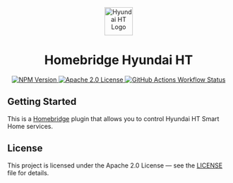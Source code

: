 <div align="center">
  <a href="https://hyundaiht.co.kr">
    <img alt="Hyundai HT Logo" src="https://hyundaiht.co.kr/kr/images/content/brand_logo_pink.png" height="64">
  </a>
  <h1>Homebridge Hyundai HT</h1>

  <a href="https://www.npmjs.com/package/homebridge-hyundai-ht">
    <img alt="NPM Version" src="https://img.shields.io/npm/v/homebridge-hyundai-ht?style=for-the-badge&labelColor=000">
  </a>
  <a href="https://github.com/injoonH/homebridge-hyundai-ht/blob/latest/LICENSE">
    <img alt="Apache 2.0 License" src="https://img.shields.io/npm/l/homebridge-hyundai-ht?style=for-the-badge&labelColor=000">
  </a>
  <a href="https://github.com/injoonH/homebridge-hyundai-ht/actions">
    <img alt="GitHub Actions Workflow Status" src="https://img.shields.io/github/actions/workflow/status/injoonH/homebridge-hyundai-ht/build.yaml?style=for-the-badge&labelColor=000">
  </a>
</div>

## Getting Started

This is a [Homebridge](https://homebridge.io) plugin that allows you to control Hyundai HT Smart Home services.

## License

This project is licensed under the Apache 2.0 License — see the [LICENSE](LICENSE) file for details.
